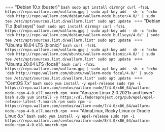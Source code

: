 === "Debian 10.x (buster)"
    ```bash
    sudo apt install dirmngr
    curl -fsSL https://repo.wallarm.com/wallarm.gpg | sudo apt-key add -
    sh -c "echo 'deb http://repo.wallarm.com/debian/wallarm-node buster/4.0/' | sudo tee /etc/apt/sources.list.d/wallarm.list"
    sudo apt update
    ```
=== "Debian 11.x (bullseye)"
    ```bash
    sudo apt install dirmngr
    curl -fsSL https://repo.wallarm.com/wallarm.gpg | sudo apt-key add -
    sh -c "echo 'deb http://repo.wallarm.com/debian/wallarm-node bullseye/4.0/' | sudo tee /etc/apt/sources.list.d/wallarm.list"
    sudo apt update
    ```
=== "Ubuntu 18.04 LTS (bionic)"
    ```bash
    curl -fsSL https://repo.wallarm.com/wallarm.gpg | sudo apt-key add -
    sh -c "echo 'deb http://repo.wallarm.com/ubuntu/wallarm-node bionic/4.0/' | sudo tee /etc/apt/sources.list.d/wallarm.list"
    sudo apt update
    ```
=== "Ubuntu 20.04 LTS (focal)"
    ```bash
    curl -fsSL https://repo.wallarm.com/wallarm.gpg | sudo apt-key add -
    sh -c "echo 'deb http://repo.wallarm.com/ubuntu/wallarm-node focal/4.0/' | sudo tee /etc/apt/sources.list.d/wallarm.list"
    sudo apt update
    ```
=== "CentOS 7.x"
    ```bash
    sudo yum install -y epel-release
    sudo rpm -i https://repo.wallarm.com/centos/wallarm-node/7/4.0/x86_64/wallarm-node-repo-4-0.el7.noarch.rpm
    ```
=== "Amazon Linux 2.0.2021x and lower"
    ```bash
    sudo yum install -y https://dl.fedoraproject.org/pub/epel/epel-release-latest-7.noarch.rpm
    sudo rpm -i https://repo.wallarm.com/centos/wallarm-node/7/4.0/x86_64/wallarm-node-repo-4-0.el7.noarch.rpm
    ```
=== "AlmaLinux, Rocky Linux or Oracle Linux 8.x"
    ```bash
    sudo yum install -y epel-release
    sudo rpm -i https://repo.wallarm.com/centos/wallarm-node/8/4.0/x86_64/wallarm-node-repo-4-0.el8.noarch.rpm
    ```
